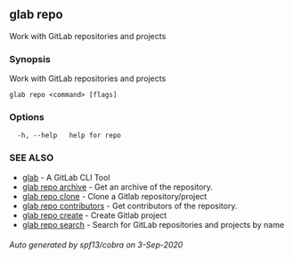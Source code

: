 ## glab repo

Work with GitLab repositories and projects

### Synopsis

Work with GitLab repositories and projects

```
glab repo <command> [flags]
```

### Options

```
  -h, --help   help for repo
```

### SEE ALSO

* [glab](glab.md)	 - A GitLab CLI Tool
* [glab repo archive](glab_repo_archive.md)	 - Get an archive of the repository.
* [glab repo clone](glab_repo_clone.md)	 - Clone a Gitlab repository/project
* [glab repo contributors](glab_repo_contributors.md)	 - Get contributors of the repository.
* [glab repo create](glab_repo_create.md)	 - Create Gitlab project
* [glab repo search](glab_repo_search.md)	 - Search for GitLab repositories and projects by name

###### Auto generated by spf13/cobra on 3-Sep-2020
